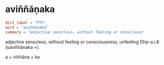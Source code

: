 # aviññāṇaka

``` toml
dict_label = "PTS"
word = "aviññāṇaka"
summary = "adjective senscless, without feeling or consciousn"
```

adjective senscless, without feeling or consciousness, unfeeling Dhp\-a.i.6 (saviññāṇaka \+).

a \+ viññāṇa \+ ka

